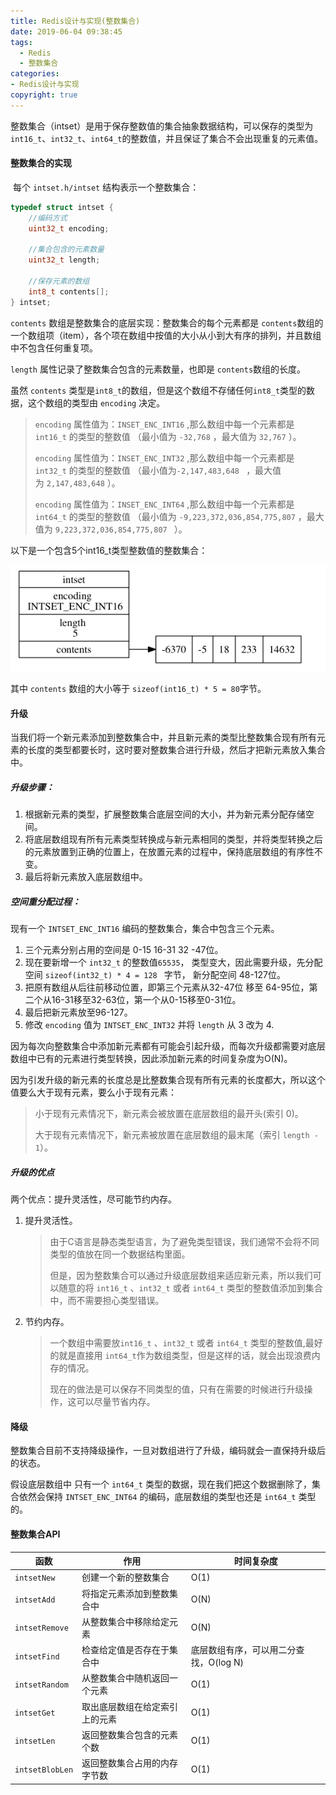 ```yaml
---
title: Redis设计与实现(整数集合)
date: 2019-06-04 09:38:45
tags:
  - Redis
  - 整数集合
categories: 
- Redis设计与实现
copyright: true
---
```


​      整数集合（intset）是用于保存整数值的集合抽象数据结构，可以保存的类型为 `int16_t`、`int32_t`、`int64_t`的整数值，并且保证了集合不会出现重复的元素值。

#### 整数集合的实现

​	每个 `intset.h/intset` 结构表示一个整数集合：

```c++
typedef struct intset {
	//编码方式
	uint32_t encoding;

	//集合包含的元素数量
	uint32_t length;

	//保存元素的数组
	int8_t contents[];
} intset;
```
<!--more-->

`contents` 数组是整数集合的底层实现：整数集合的每个元素都是 `contents`数组的一个数组项（item），各个项在数组中按值的大小从小到大有序的排列，并且数组中不包含任何重复项。

`length` 属性记录了整数集合包含的元素数量，也即是 `contents`数组的长度。

虽然 `contents` 类型是`int8_t`的数组，但是这个数组不存储任何`int8_t`类型的数据，这个数组的类型由 `encoding` 决定。

> `encoding` 属性值为：`INSET_ENC_INT16` ,那么数组中每一个元素都是 `int16_t` 的类型的整数值 （最小值为 `-32,768` ，最大值为 `32,767` ）。 
>
> `encoding` 属性值为：`INSET_ENC_INT32` ,那么数组中每一个元素都是 `int32_t` 的类型的整数值 （最小值为`-2,147,483,648 ` ，最大值为 `2,147,483,648` ）。 
>
> `encoding` 属性值为：`INSET_ENC_INT64` ,那么数组中每一个元素都是 `int64_t` 的类型的整数值 （最小值为 `-9,223,372,036,854,775,807` ，最大值为 `9,223,372,036,854,775,807 ` ）。 

以下是一个包含5个int16_t类型整数值的整数集合：

![intset_1](Redis设计与实现-整数集合\intset_1.png)

其中 `contents` 数组的大小等于 `sizeof(int16_t) * 5 = 80`字节。

#### 升级

当我们将一个新元素添加到整数集合中，并且新元素的类型比整数集合现有所有元素的长度的类型都要长时，这时要对整数集合进行升级，然后才把新元素放入集合中。

##### 升级步骤：

1. 根据新元素的类型，扩展整数集合底层空间的大小，并为新元素分配存储空间。
2. 将底层数组现有所有元素类型转换成与新元素相同的类型，并将类型转换之后的元素放置到正确的位置上，在放置元素的过程中，保持底层数组的有序性不变。
3. 最后将新元素放入底层数组中。

##### 空间重分配过程：

现有一个 `INTSET_ENC_INT16` 编码的整数集合，集合中包含三个元素。

1. 三个元素分别占用的空间是 0-15   16-31   32 -47位。
2. 现在要新增一个 `int32_t` 的整数值`65535`， 类型变大，因此需要升级，先分配空间 `sizeof(int32_t) * 4 = 128 ` 字节， 新分配空间 48-127位。
3. 把原有数组从后往前移动位置，即第三个元素从32-47位 移至 64-95位，第二个从16-31移至32-63位，第一个从0-15移至0-31位。
4. 最后把新元素放至96-127。
5. 修改 `encoding` 值为 `INTSET_ENC_INT32` 并将 `length` 从 3 改为 4.

因为每次向整数集合中添加新元素都有可能会引起升级，而每次升级都需要对底层数组中已有的元素进行类型转换，因此添加新元素的时间复杂度为O(N)。

因为引发升级的新元素的长度总是比整数集合现有所有元素的长度都大，所以这个值要么大于现有元素，要么小于现有元素：

> 小于现有元素情况下，新元素会被放置在底层数组的最开头(索引 0)。
>
> 大于现有元素情况下，新元素被放置在底层数组的最末尾（索引 `length - 1`）。

##### 升级的优点

两个优点：提升灵活性，尽可能节约内存。

1. 提升灵活性。

   > 由于C语言是静态类型语言，为了避免类型错误，我们通常不会将不同类型的值放在同一个数据结构里面。
   >
   > 但是，因为整数集合可以通过升级底层数组来适应新元素，所以我们可以随意的将 `int16_t` 、`int32_t` 或者 `int64_t` 类型的整数值添加到集合中，而不需要担心类型错误。

2. 节约内存。

   > 一个数组中需要放`int16_t` 、`int32_t` 或者 `int64_t` 类型的整数值,最好的就是直接用 `int64_t`作为数组类型，但是这样的话，就会出现浪费内存的情况。
   >
   > 现在的做法是可以保存不同类型的值，只有在需要的时候进行升级操作，这可以尽量节省内存。

#### 降级

整数集合目前不支持降级操作，一旦对数组进行了升级，编码就会一直保持升级后的状态。

假设底层数组中 只有一个 `int64_t` 类型的数据，现在我们把这个数据删除了，集合依然会保持 `INTSET_ENC_INT64` 的编码，底层数组的类型也还是 `int64_t` 类型的。

#### 整数集合API

| 函数            | 作用                           | 时间复杂度                             |
| --------------- | ------------------------------ | -------------------------------------- |
| `intsetNew`     | 创建一个新的整数集合           | O(1)                                   |
| `intsetAdd`     | 将指定元素添加到整数集合中     | O(N)                                   |
| `intsetRemove`  | 从整数集合中移除给定元素       | O(N)                                   |
| `intsetFind`    | 检查给定值是否存在于集合中     | 底层数组有序，可以用二分查找，O(log N) |
| `intsetRandom`  | 从整数集合中随机返回一个元素   | O(1)                                   |
| `intsetGet`     | 取出底层数组在给定索引上的元素 | O(1)                                   |
| `intsetLen`     | 返回整数集合包含的元素个数     | O(1)                                   |
| `intsetBlobLen` | 返回整数集合占用的内存字节数   | O(1)                                   |

